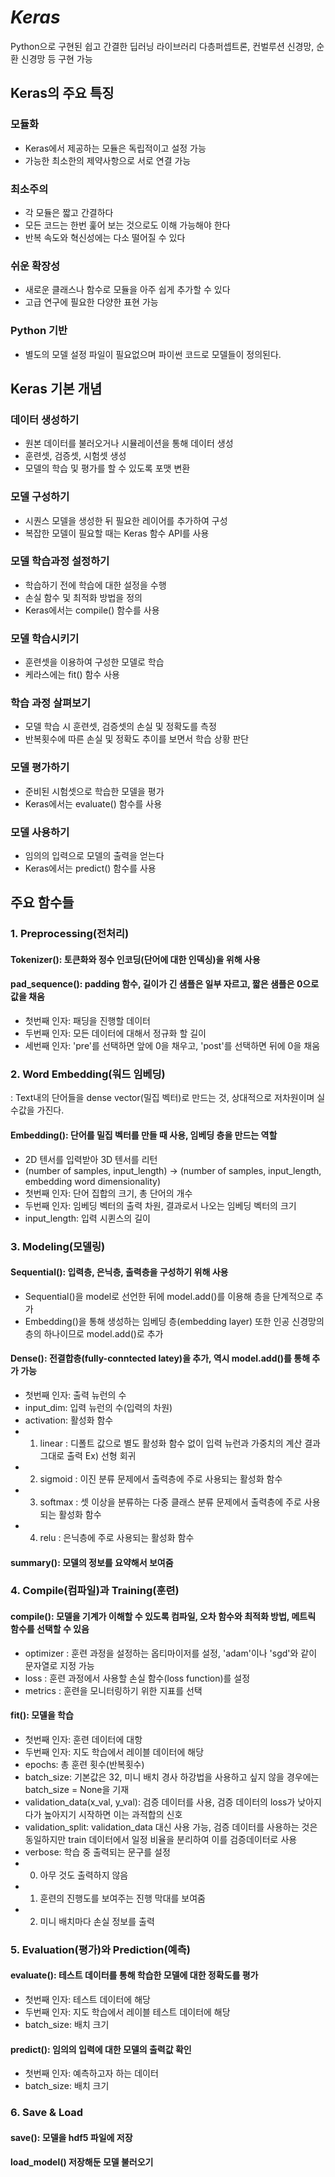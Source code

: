 # _Keras_

Python으로 구현된 쉽고 간결한 딥러닝 라이브러리
다층퍼셉트론, 컨벌루션 신경망, 순환 신경망 등 구현 가능

## Keras의 주요 특징

### 모듈화

- Keras에서 제공하는 모듈은 독립적이고 설정 가능
- 가능한 최소한의 제약사항으로 서로 연결 가능

### 최소주의

- 각 모듈은 짧고 간결하다
- 모든 코드는 한번 훑어 보는 것으로도 이해 가능해야 한다
- 반복 속도와 혁신성에는 다소 떨어질 수 있다

### 쉬운 확장성

- 새로운 클래스나 함수로 모듈을 아주 쉽게 추가할 수 있다
- 고급 연구에 필요한 다양한 표현 가능

### Python 기반

- 별도의 모델 설정 파일이 필요없으며 파이썬 코드로 모델들이 정의된다.

## Keras 기본 개념

### 데이터 생성하기

- 원본 데이터를 불러오거나 시뮬레이션을 통해 데이터 생성
- 훈련셋, 검증셋, 시험셋 생성
- 모델의 학습 및 평가를 할 수 있도록 포맷 변환

### 모델 구성하기

- 시퀀스 모델을 생성한 뒤 필요한 레이어를 추가하여 구성
- 복잡한 모델이 필요할 때는 Keras 함수 API를 사용

### 모델 학습과정 설정하기

- 학습하기 전에 학습에 대한 설정을 수행
- 손실 함수 및 최적화 방법을 정의
- Keras에서는 compile() 함수를 사용

### 모델 학습시키기

- 훈련셋을 이용하여 구성한 모델로 학습
- 케라스에는 fit() 함수 사용

### 학습 과정 살펴보기

- 모델 학습 시 훈련셋, 검증셋의 손실 및 정확도를 측정
- 반복횟수에 따른 손실 및 정확도 추이를 보면서 학습 상황 판단

### 모델 평가하기

- 준비된 시험셋으로 학습한 모델을 평가
- Keras에서는 evaluate() 함수를 사용

### 모델 사용하기

- 임의의 입력으로 모델의 출력을 얻는다
- Keras에서는 predict() 함수를 사용

## 주요 함수들

### 1. Preprocessing(전처리)

#### Tokenizer(): 토큰화와 정수 인코딩(단어에 대한 인덱싱)을 위해 사용

#### pad_sequence(): padding 함수, 길이가 긴 샘플은 일부 자르고, 짧은 샘플은 0으로 값을 채움

- 첫번째 인자: 패딩을 진행할 데이터
- 두번째 인자: 모든 데이터에 대해서 정규화 할 길이
- 세번째 인자: 'pre'를 선택하면 앞에 0을 채우고, 'post'를 선택하면 뒤에 0을 채움

### 2. Word Embedding(워드 임베딩)

: Text내의 단어들을 dense vector(밀집 벡터)로 만드는 것, 상대적으로 저차원이며 실수값을 가진다.

#### Embedding(): 단어를 밀집 벡터를 만들 때 사용, 임베딩 층을 만드는 역할

- 2D 텐서를 입력받아 3D 텐서를 리턴
- (number of samples, input_length) -> (number of samples, input_length, embedding word dimensionality)
- 첫번째 인자: 단어 집합의 크기, 총 단어의 개수
- 두번째 인자: 임베딩 벡터의 출력 차원, 결과로서 나오는 임베딩 벡터의 크기
- input_length: 입력 시퀸스의 길이

### 3. Modeling(모델링)

#### Sequential(): 입력층, 은닉층, 출력층을 구성하기 위해 사용

- Sequential()을 model로 선언한 뒤에 model.add()를 이용해 층을 단계적으로 추가
- Embedding()을 통해 생성하는 임베딩 층(embedding layer) 또한 인공 신경망의 층의 하나이므로 model.add()로 추가

#### Dense(): 전결합층(fully-conntected latey)을 추가, 역시 model.add()를 통해 추가 가능

- 첫번째 인자: 출력 뉴런의 수
- input_dim: 입력 뉴런의 수(입력의 차원)
- activation: 활성화 함수
- 1. linear : 디폴트 값으로 별도 활성화 함수 없이 입력 뉴런과 가중치의 계산 결과 그대로 출력 Ex) 선형 회귀
- 2. sigmoid : 이진 분류 문제에서 출력층에 주로 사용되는 활성화 함수
- 3. softmax : 셋 이상을 분류하는 다중 클래스 분류 문제에서 출력층에 주로 사용되는 활성화 함수
- 4. relu : 은닉층에 주로 사용되는 활성화 함수

#### summary(): 모델의 정보를 요약해서 보여줌

### 4. Compile(컴파일)과 Training(훈련)

#### compile(): 모델을 기계가 이해할 수 있도록 컴파일, 오차 함수와 최적화 방법, 메트릭 함수를 선택할 수 있음

- optimizer : 훈련 과정을 설정하는 옵티마이저를 설정, 'adam'이나 'sgd'와 같이 문자열로 지정 가능
- loss : 훈련 과정에서 사용할 손실 함수(loss function)를 설정
- metrics : 훈련을 모니터링하기 위한 지표를 선택

#### fit(): 모델을 학습

- 첫번째 인자: 훈련 데이터에 대항
- 두번째 인자: 지도 학습에서 레이블 데이터에 해당
- epochs: 총 훈련 횟수(반복횟수)
- batch_size: 기본값은 32, 미니 배치 경사 하강법을 사용하고 싶지 않을 경우에는 batch_size = None을 기재
- validation_data(x_val, y_val): 검증 데이터를 사용, 검증 데이터의 loss가 낮아지다가 높아지기 시작하면 이는 과적합의 신호
- validation_split: validation_data 대신 사용 가능, 검증 데이터를 사용하는 것은 동일하지만 train 데이터에서 일정 비율을 분리하여 이를 검증데이터로 사용
- verbose: 학습 중 출력되는 문구를 설정
- 0. 아무 것도 출력하지 않음
- 1. 훈련의 진행도를 보여주는 진행 막대를 보여줌
- 2. 미니 배치마다 손실 정보를 출력

### 5. Evaluation(평가)와 Prediction(예측)

#### evaluate(): 테스트 데이터를 통해 학습한 모델에 대한 정확도를 평가

- 첫번째 인자: 테스트 데이터에 해당
- 두번째 인자: 지도 학습에서 레이블 테스트 데이터에 해당
- batch_size: 배치 크기

#### predict(): 임의의 입력에 대한 모델의 출력값 확인

- 첫번째 인자: 예측하고자 하는 데이터
- batch_size: 배치 크기

### 6. Save & Load

#### save(): 모델을 hdf5 파일에 저장

#### load_model() 저장해둔 모델 불러오기
